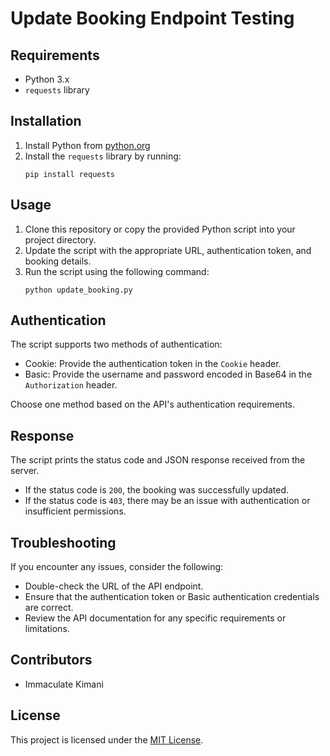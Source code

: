 # Update Booking Endpoint Testing

## Requirements

- Python 3.x
- `requests` library

## Installation

1. Install Python from [python.org](https://www.python.org/downloads/)
2. Install the `requests` library by running:
    ```
    pip install requests
    ```

## Usage

1. Clone this repository or copy the provided Python script into your project directory.
2. Update the script with the appropriate URL, authentication token, and booking details.
3. Run the script using the following command:
    ```
    python update_booking.py
    ```

## Authentication

The script supports two methods of authentication:

- Cookie: Provide the authentication token in the `Cookie` header.
- Basic: Provide the username and password encoded in Base64 in the `Authorization` header.

Choose one method based on the API's authentication requirements.

## Response

The script prints the status code and JSON response received from the server.

- If the status code is `200`, the booking was successfully updated.
- If the status code is `403`, there may be an issue with authentication or insufficient permissions.

## Troubleshooting

If you encounter any issues, consider the following:

- Double-check the URL of the API endpoint.
- Ensure that the authentication token or Basic authentication credentials are correct.
- Review the API documentation for any specific requirements or limitations.

## Contributors

- Immaculate Kimani

## License

This project is licensed under the [MIT License](LICENSE).
